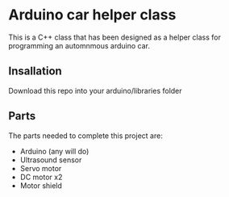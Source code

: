 # Arduino car helper class
This is a C++ class that has been designed as a helper class for programming an automnmous arduino car. 

## Insallation

Download this repo into your arduino/libraries folder

## Parts

The parts needed to complete this project are:
  - Arduino (any will do)
  - Ultrasound sensor
  - Servo motor
  - DC motor x2
  - Motor shield
  
